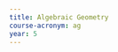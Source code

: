 ```yaml
---
title: Algebraic Geometry
course-acronym: ag
year: 5
---
```


<!-- Remove this comment and add a summary! -->

<!-- **Main topics**: -->